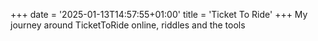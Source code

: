 +++
date = '2025-01-13T14:57:55+01:00'
title = 'Ticket To Ride'
+++
My journey around TicketToRide online, riddles and the tools
